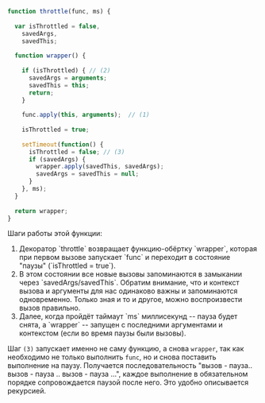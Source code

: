 

```js
function throttle(func, ms) {
    
  var isThrottled = false,
    savedArgs,
    savedThis;
        
  function wrapper() {
        
    if (isThrottled) { // (2)
      savedArgs = arguments;
      savedThis = this;
      return;
    }
            
    func.apply(this, arguments);  // (1)
      
    isThrottled = true;
        
    setTimeout(function() {
      isThrottled = false; // (3)
      if (savedArgs) {
        wrapper.apply(savedThis, savedArgs);
        savedArgs = savedThis = null;
      }
    }, ms);    
  }
    
  return wrapper;
}
```

Шаги работы этой функции:
<ol>
<li>Декоратор `throttle` возвращает функцию-обёртку `wrapper`, которая при первом вызове запускает `func` и переходит в состояние "паузы" (`isThrottled = true`).</li>
<li>В этом состоянии все новые вызовы запоминаются в замыкании через `savedArgs/savedThis`. Обратим внимание, что и контекст вызова и аргументы для нас одинаково важны и запоминаются одновременно. Только зная и то и другое, можно воспроизвести вызов правильно.</li>
<li>Далее, когда пройдёт таймаут `ms` миллисекунд -- пауза будет снята, а `wrapper` -- запущен с последними аргументами и контекстом (если во время паузы были вызовы).</li>
</ol>

Шаг `(3)` запускает именно не саму функцию, а снова `wrapper`, так как необходимо не только выполнить `func`, но и снова поставить выполнение на паузу. Получается последовательность "вызов - пауза.. вызов - пауза .. вызов - пауза ...", каждое выполнение в обязательном порядке сопровождается паузой после него. Это удобно описывается рекурсией.
